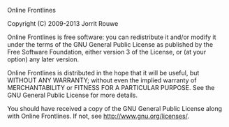 Online Frontlines

Copyright (C) 2009-2013 Jorrit Rouwe

Online Frontlines is free software: you can redistribute it and/or modify
it under the terms of the GNU General Public License as published by
the Free Software Foundation, either version 3 of the License, or
(at your option) any later version.

Online Frontlines is distributed in the hope that it will be useful,
but WITHOUT ANY WARRANTY; without even the implied warranty of
MERCHANTABILITY or FITNESS FOR A PARTICULAR PURPOSE.  See the
GNU General Public License for more details.

You should have received a copy of the GNU General Public License
along with Online Frontlines.  If not, see <http://www.gnu.org/licenses/>.
